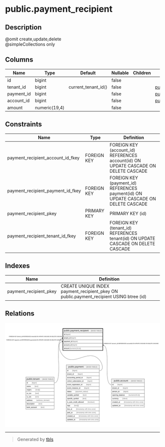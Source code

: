 # public.payment_recipient

## Description

@omit create,update,delete  
@simpleCollections only

## Columns

| Name | Type | Default | Nullable | Children | Parents | Comment |
| ---- | ---- | ------- | -------- | -------- | ------- | ------- |
| id | bigint |  | false |  |  |  |
| tenant_id | bigint | current_tenant_id() | false |  | [public.tenant](public.tenant.md) |  |
| payment_id | bigint |  | false |  | [public.payment](public.payment.md) |  |
| account_id | bigint |  | false |  | [public.account](public.account.md) |  |
| amount | numeric(19,4) |  | false |  |  |  |

## Constraints

| Name | Type | Definition |
| ---- | ---- | ---------- |
| payment_recipient_account_id_fkey | FOREIGN KEY | FOREIGN KEY (account_id) REFERENCES account(id) ON UPDATE CASCADE ON DELETE CASCADE |
| payment_recipient_payment_id_fkey | FOREIGN KEY | FOREIGN KEY (payment_id) REFERENCES payment(id) ON UPDATE CASCADE ON DELETE CASCADE |
| payment_recipient_pkey | PRIMARY KEY | PRIMARY KEY (id) |
| payment_recipient_tenant_id_fkey | FOREIGN KEY | FOREIGN KEY (tenant_id) REFERENCES tenant(id) ON UPDATE CASCADE ON DELETE CASCADE |

## Indexes

| Name | Definition |
| ---- | ---------- |
| payment_recipient_pkey | CREATE UNIQUE INDEX payment_recipient_pkey ON public.payment_recipient USING btree (id) |

## Relations

![er](public.payment_recipient.svg)

---

> Generated by [tbls](https://github.com/k1LoW/tbls)
